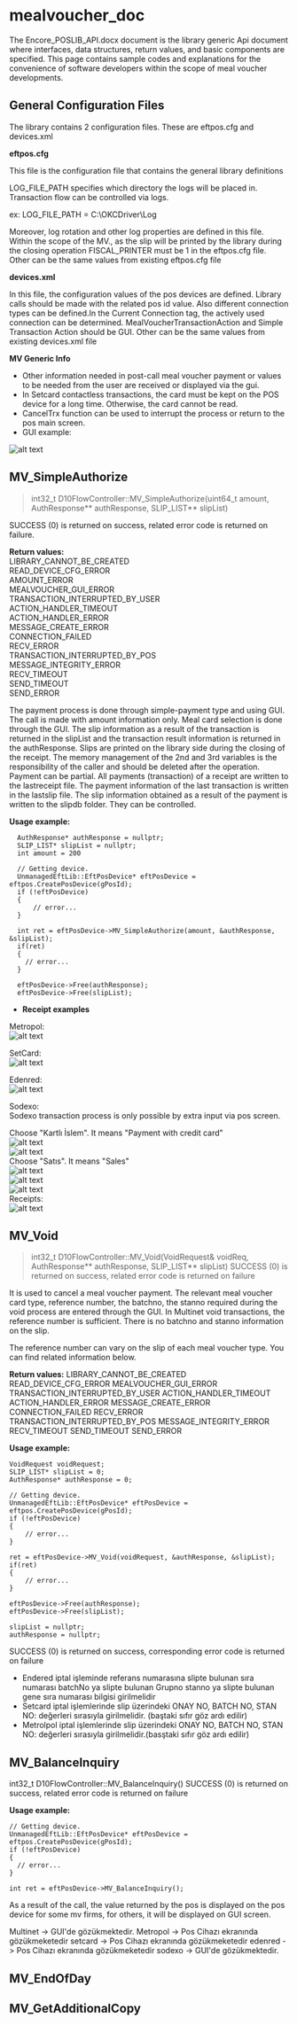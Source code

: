 # mealvoucher_doc

The Encore_POSLIB_API.docx document is the library generic Api document where interfaces, data structures,  return values,  and basic components are specified. This page contains sample codes and explanations for the convenience of software developers within the scope of meal voucher developments.

General Configuration Files
----------------------------
The library contains 2 configuration files. These are eftpos.cfg and devices.xml


**eftpos.cfg**

This file is the configuration file that contains the general library definitions

LOG_FILE_PATH specifies which directory the logs will be placed in. Transaction flow can be controlled via logs.

ex: LOG_FILE_PATH = C:\OKCDriver\Log

Moreover, log rotation and other log properties are defined in this file. Within the scope of the MV., as the slip will be printed by the library during the closing operation FISCAL_PRINTER must be 1 in the eftpos.cfg file. Other can be the same values from existing eftpos.cfg file


**devices.xml**

In this file, the configuration values of the pos devices are defined. Library calls should be made with the related pos id value. Also different connection types can be defined.In the Current Connection tag, the actively used connection can be determined. MealVoucherTransactionAction and Simple Transaction Action should be GUI. Other can be the same values from existing devices.xml file

**MV Generic Info**
- Other information needed in post-call meal voucher payment or values to be needed from the user are received or displayed via the gui.
- In Setcard contactless transactions, the card must be kept on the POS device for a long time. Otherwise, the card cannot be read.
- CancelTrx function can be used to interrupt the process or return to the pos main screen.
- GUI example:

![alt text](https://github.com/aphelix/mealvoucher_doc/blob/master/mv1.png?raw=true)


MV_SimpleAuthorize
------------------

>int32_t D10FlowController::MV_SimpleAuthorize(uint64_t amount, AuthResponse**  authResponse, SLIP_LIST** slipList)

SUCCESS (0) is returned on success, related error code is returned on failure.

**Return values:** <br/>
LIBRARY_CANNOT_BE_CREATED <br/>
READ_DEVICE_CFG_ERROR <br/>
AMOUNT_ERROR <br/>
MEALVOUCHER_GUI_ERROR <br/>
TRANSACTION_INTERRUPTED_BY_USER <br/>
ACTION_HANDLER_TIMEOUT <br/>
ACTION_HANDLER_ERROR <br/>
MESSAGE_CREATE_ERROR <br/>
CONNECTION_FAILED <br/>
RECV_ERROR <br/>
TRANSACTION_INTERRUPTED_BY_POS <br/>
MESSAGE_INTEGRITY_ERROR <br/>
RECV_TIMEOUT <br/>
SEND_TIMEOUT <br/>
SEND_ERROR<br/>


The payment process is done through simple-payment type and using GUI. The call is made with amount information only. Meal card selection is done through the GUI. The slip information as a result of the transaction is returned in the slipList and the transaction result information is returned in the authResponse. Slips are printed on the library side during the closing of the receipt. The memory management of the 2nd and 3rd variables is the responsibility of the caller and should be deleted after the operation. Payment can be partial. All payments (transaction) of a receipt are written to the lastreceipt file. The payment information of the last transaction is written in the lastslip file. The slip information obtained as a result of the payment is written to the slipdb folder. They can be controlled.

**Usage example:**

```
  AuthResponse* authResponse = nullptr;
  SLIP_LIST* slipList = nullptr;
  int amount = 200

  // Getting device.
  UnmanagedEftLib::EftPosDevice* eftPosDevice = eftpos.CreatePosDevice(gPosId);
  if (!eftPosDevice)
  {
      // error...
  }			

  int ret = eftPosDevice->MV_SimpleAuthorize(amount, &authResponse, &slipList);
  if(ret)
  {
    // error...
  }

  eftPosDevice->Free(authResponse);
  eftPosDevice->Free(slipList);		
```

- **Receipt examples**

Metropol:<br/>
![alt text](https://github.com/aphelix/mealvoucher_doc/blob/master/metropol_payment.png?raw=true)


SetCard:<br/>
![alt text](https://github.com/aphelix/mealvoucher_doc/blob/master/setcard_payment.png?raw=true)


Edenred:<br/>
![alt text](https://github.com/aphelix/mealvoucher_doc/blob/master/edenred_payment.png?raw=true)

Sodexo:<br/>
Sodexo transaction process is only possible by extra input via pos screen.

Choose "Kartlı İslem". It means "Payment with credit card" <br/>
![alt text](https://github.com/aphelix/mealvoucher_doc/blob/master/sodexo_flow1.jpg?raw=true) <br/>
![alt text](https://github.com/aphelix/mealvoucher_doc/blob/master/sodexo_flow2.jpg?raw=true) <br/>
Choose "Satıs". It means "Sales" <br/>
![alt text](https://github.com/aphelix/mealvoucher_doc/blob/master/sodexo_flow3.jpg?raw=true) <br/>
![alt text](https://github.com/aphelix/mealvoucher_doc/blob/master/sodexo_flow4.jpg?raw=true) <br/>
![alt text](https://github.com/aphelix/mealvoucher_doc/blob/master/sodexo_flow5.jpg?raw=true) <br/>
Receipts:<br/>
![alt text](https://github.com/aphelix/mealvoucher_doc/blob/master/sodexo_payment.jpg?raw=true) <br/>




MV_Void
-------

> int32_t D10FlowController::MV_Void(VoidRequest& voidReq, AuthResponse** authResponse, SLIP_LIST** slipList)
SUCCESS (0) is returned on success, related error code is returned on failure

It is used to cancel a meal voucher payment. The relevant meal voucher card type, reference number, the batchno, the stanno  required during the void process are entered through the GUI. In Multinet void transactions, the reference number is sufficient. There is no batchno and stanno information on the slip.

The reference number can vary on the slip of each meal voucher type. You can find related information below.


**Return values:**
LIBRARY_CANNOT_BE_CREATED 
READ_DEVICE_CFG_ERROR 
MEALVOUCHER_GUI_ERROR 
TRANSACTION_INTERRUPTED_BY_USER
ACTION_HANDLER_TIMEOUT 
ACTION_HANDLER_ERROR
MESSAGE_CREATE_ERROR 
CONNECTION_FAILED 
RECV_ERROR
TRANSACTION_INTERRUPTED_BY_POS
MESSAGE_INTEGRITY_ERROR
RECV_TIMEOUT
SEND_TIMEOUT
SEND_ERROR


**Usage example:**

```
VoidRequest voidRequest;
SLIP_LIST* slipList = 0;
AuthResponse* authResponse = 0;

// Getting device.
UnmanagedEftLib::EftPosDevice* eftPosDevice = eftpos.CreatePosDevice(gPosId);
if (!eftPosDevice)
{
	// error...
}

ret = eftPosDevice->MV_Void(voidRequest, &authResponse, &slipList);
if(ret)
{
	// error...
}

eftPosDevice->Free(authResponse);
eftPosDevice->Free(slipList);

slipList = nullptr;
authResponse = nullptr;
```

SUCCESS (0) is returned on success, corresponding error code is returned on failure






- Endered iptal işleminde referans numarasına slipte bulunan sıra numarası batchNo ya slipte bulunan Grupno stanno ya slipte bulunan gene sıra numarası bilgisi girilmelidir 
- Setcard iptal işlemlerinde slip üzerindeki  ONAY NO, BATCH NO, STAN NO: değerleri sırasıyla girilmelidir. (baştaki sıfır göz ardı edilir)
- Metrolpol iptal işlemlerinde slip üzerindeki  ONAY NO, BATCH NO, STAN NO: değerleri sırasıyla girilmelidir.(basştaki sıfır göz ardı edilir)

MV_BalanceInquiry
-----------------

int32_t D10FlowController::MV_BalanceInquiry()
SUCCESS (0) is returned on success, related error code is returned on failure

**Usage example:**

```
// Getting device.
UnmanagedEftLib::EftPosDevice* eftPosDevice = eftpos.CreatePosDevice(gPosId);
if (!eftPosDevice)
{
  // error...
}

int ret = eftPosDevice->MV_BalanceInquiry();
```

As a result of the call, the value returned by the pos is displayed on the pos device for some mv firms, for others, it will be displayed on GUI screen.

Multinet -> GUI'de gözükmektedir.
Metropol -> Pos Cihazı ekranında gözükmeketedir 
setcard  ->  Pos Cihazı ekranında gözükmeketedir 
edenred  ->  Pos Cihazı ekranında gözükmeketedir 
sodexo   ->   GUI'de gözükmektedir.



MV_EndOfDay
------------





MV_GetAdditionalCopy
--------------------

